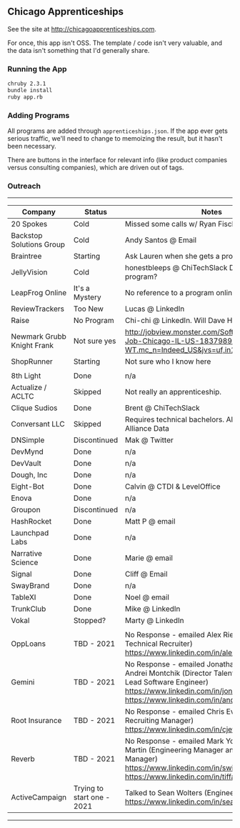 Chicago Apprenticeships
----------------------------

See the site at http://chicagoapprenticeships.com.

For once, this app isn't OSS. The template / code isn't very valuable,
and the data isn't something that I'd generally share.

### Running the App

```bash
chruby 2.3.1
bundle install
ruby app.rb
```

### Adding Programs

All programs are added through `apprenticeships.json`. If the app ever gets
serious traffic, we'll need to change to memoizing the result, but it
hasn't been necessary.

There are buttons in the interface for relevant info (like product companies
versus consulting companies), which are driven out of tags.

### Outreach

-----------------------------------
| Company | Status | Notes |
|---------|--------|--------------|
| 20 Spokes | Cold | Missed some calls w/ Ryan Fischer |
| Backstop Solutions Group | Cold | Andy Santos @ Email |
| Braintree | Starting | Ask Lauren when she gets a program going |
| JellyVision | Cold | honestbleeps @ ChiTechSlack Dec 22. Still a program? |
| LeapFrog Online | It's a Mystery | No reference to a program online. Does it exist? |
| ReviewTrackers | Too New | Lucas @ LinkedIn |
| Raise | No Program | Chi-chi @ LinkedIn. Will Dave Hoover start one? |
| Newmark Grubb Knight Frank | Not sure yes | http://jobview.monster.com/Software-Engineer-Job-Chicago-IL-US-183798965.aspx?WT.mc_n=Indeed_US&jvs=uf,in1,gw&from=indeed |
| ShopRunner | Starting | Not sure who I know here |
|  |  |  |
| 8th Light | Done | n/a |
| Actualize / ACLTC | Skipped | Not really an apprenticeship. |
| Clique Sudios | Done | Brent @ ChiTechSlack |
| Conversant LLC | Skipped | Requires technical bachelors. Also includes Alliance Data |
| DNSimple | Discontinued | Mak @ Twitter |
| DevMynd | Done | n/a |
| DevVault | Done | n/a |
| Dough, Inc | Done | n/a |
| Eight-Bot | Done | Calvin @ CTDI & LevelOffice |
| Enova | Done | n/a |
| Groupon | Discontinued | n/a |
| HashRocket | Done | Matt P @ email |
| Launchpad Labs | Done | n/a |
| Narrative Science | Done | Marie @ email |
| Signal | Done | Cliff @ Email |
| SwayBrand | Done | n/a |
| TableXI | Done | Noel @ email |
| TrunkClub | Done | Mike @ LinkedIn |
| Vokal | Stopped? | Marty @ LinkedIn |
|  |  |  |
| OppLoans | TBD - 2021 | No Response - emailed Alex Riewer (Senior Technical Recruiter) https://www.linkedin.com/in/alexandrariewer/ |
| Gemini | TBD - 2021 | No Response - emailed Jonathan Tamblyn and Andrei Montchik (Director Talent Acquisition & Lead Software Engineer) https://www.linkedin.com/in/jonathan-tamblyn/ & https://www.linkedin.com/in/andreimontchik/ |
| Root Insurance | TBD - 2021 | No Response - emailed Chris Evans (Technical Recruiting Manager) https://www.linkedin.com/in/cjevans7/ |
| Reverb | TBD - 2021 | No Response - emailed Mark Yoon and Tiffany Martin (Engineering Manager and Senior Technical Manager) https://www.linkedin.com/in/swimmerslim/ & https://www.linkedin.com/in/tiffanymartininhudson/ |
| ActiveCampaign | Trying to start one - 2021 | Talked to Sean Wolters (Engineering Manager) https://www.linkedin.com/in/seanwolter/ |
-----------------------------------
